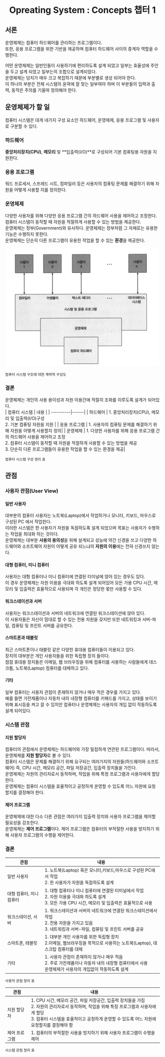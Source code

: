 <h1 align="center">
    Opreating System : Concepts 챕터 1
</h1>

## 서론

운영체제는 컴퓨터 하드웨어를 관리하는 프로그램이다.  
또한, 응용 프로그램을 위한 기반을 제공하며 컴퓨터 하드웨어 사이의 중계자 역할을 수행한다.

어떤 운영체제는 일반인들이 사용하기에 편리하도록 설계 되었고 일부는 효율성에 주안을 두고 설계 되었고 일부는의 조합으로 설계되었다.  
운영체제는 덩치가 매우 크고 복잡하기 때문에 부분별로 생성 되어야 한다.  
이 하나의 부분은 전체 시스템의 윤곽에 잘 맞는 일부여야 하며 이 부분들의 입력과 출력, 동작은 주의를 기울여 정의해야 한다.

## 운영체제가 할 일

컴퓨터 시스템은 대게 네가지 구성 요소인 하드웨어, 운영체제, 응용 프로그램 및 사용자로 구분할 수 있다.

### 하드웨어

**중앙처리장치(CPU)**, **메모리** 및 **입출력(I/O)**로 구성되어 기본 컴퓨팅용 자원을 지원한다.

### 응용 프로그램

워드 프로세서, 스프레드 시트, 컴파일러 등은 사용자의 컴퓨팅 문제를 해결하기 위해 자원을 어떻게 사용할 지를 정의한다.

### 운영체제

다양한 사용자를 위해 다양한 응용 프로그램 간의 하드웨어 사용을 제어하고 조정한다.  
컴퓨터 시스템이 동작할 때 자원을 적절하게 사용할 수 있는 방법을 제공한다.  
운영체제는 정부(Government)와 유사하다. 운영체제는 정부처럼 그 자체로는 유용한 기능은 수행하지 못한다.  
운영체제는 단순히 다른 프로그램이 유용한 작업을 할 수 있는 **환경**을 제공한다.

<p align="center">
    <img src="./img/os-layer.png" alt="os-layer" width="500px" height="auto">
</p>
<small>컴퓨터 시스템 구조에 대한 계략적 구성도</small>

### 결론

운영체제는 개인의 사용 용이성과 자원 이용간에 적절히 조화를 이루도록 설계가 되어있다.  
| 컴퓨터 시스템 | 내용 |
| ----------|------|
| 하드웨어 | 1. 중앙처리장치(CPU), 메모리 및 입출력(I/O)구성 <br />2. 기본 컴퓨팅 자원을 지원 |
| 응용 프로그램 | 1. 사용자의 컴퓨팅 문제를 해결하기 위해 자원을 어떻게 사용할지 정의|
| 운영체제 | 1. 다양한 사용자를 위해 응용 프로그램 간의 하드웨어 사용을 제어하고 조정 <br />2. 컴퓨터 시스템이 동작할 때 자원을 적절하게 사용할 수 있는 방법을 제공 <br /> 3. 단순히 다른 프로그램들이 유용한 작업을 할 수 있는 환경을 제공|

<small>컴퓨터 시스템 구성 정리 표</small>

## 관점

### 사용자 관점(User View)

#### 일반 사용자

대부분의 컴퓨터 사용자는 노트북(Laptop)에서 작업하거나 모니터, 키보드, 마우스로 구성된 PC 에서 작업한다.  
이러한 시스템은 한 사용자가 자원을 독점하도록 설계 되었으며 목표는 사용자가 수행하는 작업을 최대화 하는 것이다.  
운영체제는 대부분 **사용의 용의성**을 위해 설계되고 성능에 약간 신경을 쓰고 다양한 하드웨어와 소프트웨어 자원이 어떻게 공유 되느냐의 **자원의 이용**에는 전혀 신경쓰지 않는다.

#### 대형 컴퓨터, 미니 컴퓨터

사용자는 대형 컴퓨터나 미니 컴퓨터에 연결된 터미널에 앉아 있는 경우도 있다.  
이 경우 운영체제는 자원 이용을 극대화 하도록 설계 되어있어 모든 가용 CPU 시간, 메모리 및 입출력은 효율적으로 사용되며 각 개인은 정당한 몫만 사용할 수 있다.

#### 워크스테이션과 서버

사용자는 워크스테이션과 서버의 네트워크에 연결된 워크스테이션에 앉아 있다.  
이 사용자들은 자신이 맘대로 할 수 있는 전용 자원을 갖지만 또한 네트워킹과 서버-파일, 컴퓨팅 및 프린트 서버를 공유한다.

#### 스마트폰과 태블릿

최근 스마트폰이나 태블릿 같은 다양한 휴대용 컴퓨터들이 이용되고 있다.  
장치의 대부분은 개인 사용자들을 위한 독립형 장치 들이다.  
점점 휴대용 장치들은 이메일, 웹 브라우징을 위해 컴퓨터를 사용하는 사람들에게 데스크톱, 노트북(Laptop) 컴퓨터를 대체하고 있다.

#### 기타

일부 컴퓨터는 사용자 관점이 존재하지 않거나 매우 적은 경우를 가지고 있다.  
예를 들면 가전제품이나 자동차 내의 내장형 컴퓨터를 키패드를 가지고, 상태를 보이기 위해 표시등을 켜고 끌 수 있지만 컴퓨터나 운영체제는 사용자의 개입 없이 작동하도록 설계 되어있다.

### 시스템 관점

#### 지원 할당자

컴퓨터의 관점에서 운영체제는 하드웨어와 가장 밀접하게 연관된 프로그램이다. 따라서, 운영체제를 **지원 할당자**로 볼 수 있다.  
컴퓨터 시스템은 문제를 해결하기 위해 요구되는 여러가지의 자원들(하드웨어와 소프트웨어) 즉, CPU 시간, 메모리 공간, 파일 저장공간, 입출력 장치들을 가진다.  
운영체제는 자원의 관리자로서 동작하며, 작업을 위해 특정 프로그램과 사용자에게 할당한다.  
운영체제는 컴퓨터 시스템을 효율적이고 공정하게 운영할 수 있도록 어느 자원에 요청 할지를 결정해야 한다.

#### 제어 프로그램

운영체제에 대한 다소 다른 관점은 여러가지 입출력 장치와 사용자 프로그램을 제어할 필요성을 강조한다.  
운영체제는 **제어 프로그램**이다. 제어 프로그램은 컴퓨터의 부적절한 사용을 방지하기 위해 사용자 프로그램의 수행을 제어한다.

### 결론

| 관점                     | 내용                                                                                                                                                            |
| ------------------------ | --------------------------------------------------------------------------------------------------------------------------------------------------------------- |
| 일반 사용자              | 1. 노트북(Laptop) 혹은 모니터,키보드,마우스로 구성된 PC에서 작업 <br /> 2. 한 사용자가 자원을 독점하도록 설계                                                   |
| 대형 컴퓨터, 미니 컴퓨터 | 1. 대형 컴퓨터나 미니 컴퓨터에 연결된 터미널에서 작업 <br /> 2. 자원 이용을 극대화 하도록 설계 <br /> 3. 모든 가용 CPU 시간, 메모리 및 입출력은 효율적으로 사용 |
| 워크스테이션, 서버       | 1. 워크스테이션과 서버의 네트워크에 연결된 워크스테이션에서 작업 <br /> 2. 전용 자원을 가지고 있음 <br />3. 네트워킹과 서버-파일, 컴퓨팅 및 프린트 서버를 공유  |
| 스마트폰, 태블릿         | 1. 대부분 개인 사용자를 위한 독립형 장치 <br /> 2.이메일, 웹브라우징을 목적으로 사용하는 노트북(Laptop), 데스크탑 컴퓨터를 대체                                 |
| 기타                     | 1. 사용자 관점이 존재하지 않거나 매우 적음 <br />2. 주로 가전제품이나 자동차 내의 내장형 컴퓨터에서 사용 <br />운영체제가 사용자의 개입없이 작동하도록 설계     |

<small>사용자 관점 정리 표</small>

| 관점          | 내용                                                                                                                                                                                                                                             |
| ------------- | ------------------------------------------------------------------------------------------------------------------------------------------------------------------------------------------------------------------------------------------------ |
| 지원 할당자   | 1. CPU 시간, 메모리 공간, 파일 저장공간, 입출력 장치들을 가짐 <br />2. 자원의 관리자로서 동작하며, 작업을 위해 특정 프로그램과 사용자에게 할당 <br /> 3. 컴퓨터 시스템을 효율적이고 공정하게 운영할 수 있도록 어느 자원에 요청할지를 결정해야 함 |
| 제어 프로그램 | 1. 컴퓨터의 부적절한 사용을 방지하기 위해 사용자 프로그램이 수행을 제어                                                                                                                                                                          |

<small>시스템 관점 정리 표</small>
